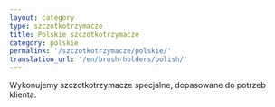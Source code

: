 ```yaml
---
layout: category
type: szczotkotrzymacze
title: Polskie szczotkotrzymacze
category: polskie
permalink: '/szczotkotrzymacze/polskie/'
translation_url: '/en/brush-holders/polish/'
---
```

Wykonujemy szczotkotrzymacze specjalne, dopasowane do potrzeb klienta.